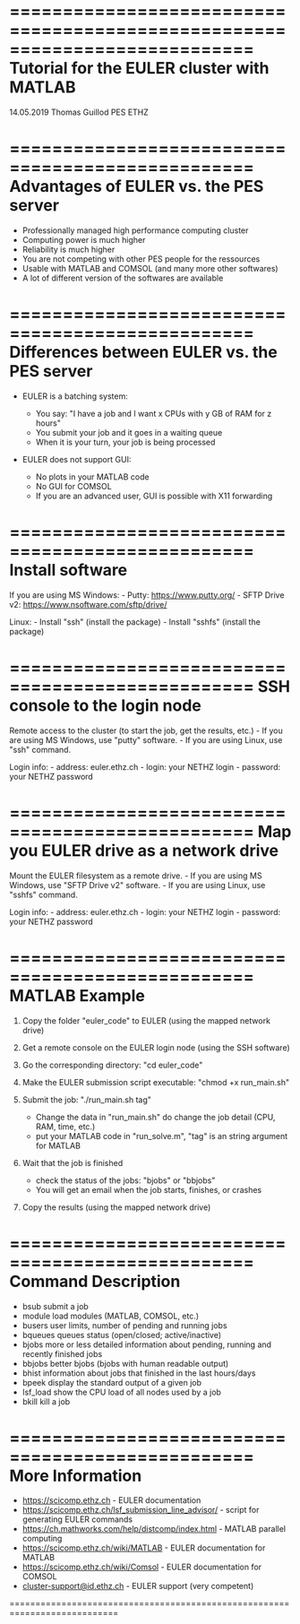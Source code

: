 ===========================================================================
Tutorial for the EULER cluster with MATLAB
===========================================================================

14.05.2019
Thomas Guillod
PES ETHZ

=================================================
Advantages of EULER vs. the PES server
=================================================

- Professionally managed high performance computing cluster
- Computing power is much higher
- Reliability is much higher
- You are not competing with other PES people for the ressources
- Usable with MATLAB and COMSOL (and many more other softwares)
- A lot of different version of the softwares are available

=================================================
Differences between EULER vs. the PES server
=================================================

- EULER is a batching system:
    - You say: "I have a job and I want x CPUs with y GB of RAM for z hours"
	- You submit your job and it goes in a waiting queue
	- When it is your turn, your job is being processed

- EULER does not support GUI:
    - No plots in your MATLAB code
    - No GUI for COMSOL
	- If you are an advanced user, GUI is possible with X11 forwarding

=================================================
Install software
=================================================

If you are using MS Windows:
    - Putty: https://www.putty.org/
    - SFTP Drive v2: https://www.nsoftware.com/sftp/drive/

Linux:
    - Install "ssh" (install the package)
	- Install "sshfs" (install the package)

=================================================
SSH console to the login node
=================================================

Remote access to the cluster (to start the job, get the results, etc.)
    - If you are using MS Windows, use "putty" software.
    - If you are using Linux, use "ssh" command.

Login info:
    - address: euler.ethz.ch
    - login: your NETHZ login
    - password: your NETHZ password

=================================================
Map you EULER drive as a network drive
=================================================

Mount the EULER filesystem as a remote drive.
    - If you are using MS Windows, use "SFTP Drive v2" software.
    - If you are using Linux, use "sshfs" command.

Login info:
    - address: euler.ethz.ch
    - login: your NETHZ login
    - password: your NETHZ password

=================================================
MATLAB Example
=================================================

1) Copy the folder "euler_code" to EULER (using the mapped network drive)

2) Get a remote console on the EULER login node (using the SSH software)

3) Go the corresponding directory: "cd euler_code"

4) Make the EULER submission script executable: "chmod +x run_main.sh"

5) Submit the job: "./run_main.sh tag"
    - Change the data in "run_main.sh" do change the job detail (CPU, RAM, time, etc.)
    - put your MATLAB code in "run_solve.m", "tag" is an string argument for MATLAB

6) Wait that the job is finished
    - check the status of the jobs: "bjobs" or "bbjobs"
    - You will get an email when the job starts, finishes, or crashes

7) Copy the results (using the mapped network drive)

=================================================
Command Description
=================================================

- bsub        submit a job
- module      load modules (MATLAB, COMSOL, etc.)
- busers      user limits, number of pending and running jobs
- bqueues     queues status (open/closed; active/inactive)
- bjobs       more or less detailed information about pending, running and recently finished jobs
- bbjobs      better bjobs (bjobs with human readable output)
- bhist       information about jobs that finished in the last hours/days
- bpeek       display the standard output of a given job
- lsf_load    show the CPU load of all nodes used by a job
- bkill       kill a job

=================================================
More Information
=================================================

- https://scicomp.ethz.ch - EULER documentation
- https://scicomp.ethz.ch/lsf_submission_line_advisor/ - script for generating EULER commands
- https://ch.mathworks.com/help/distcomp/index.html - MATLAB parallel computing
- https://scicomp.ethz.ch/wiki/MATLAB - EULER documentation for MATLAB
- https://scicomp.ethz.ch/wiki/Comsol - EULER documentation for COMSOL
- cluster-support@id.ethz.ch - EULER support (very competent)

===========================================================================